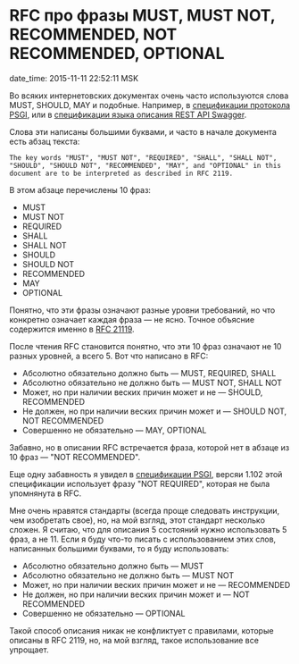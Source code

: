 # RFC про фразы MUST, MUST NOT, RECOMMENDED, NOT RECOMMENDED, OPTIONAL

date_time: 2015-11-11 22:52:11 MSK

Во всяких интернетовских документах очень часто используются слова MUST,
SHOULD, MAY и подобные. Например, в [спецификации протокола
PSGI](https://metacpan.org/pod/PSGI), или в [спецификации языка описания REST
API Swagger](http://swagger.io/specification/).

Слова эти написаны большими буквами, и часто в начале документа есть абзац
текста:

    The key words "MUST", "MUST NOT", "REQUIRED", "SHALL", "SHALL NOT",
    "SHOULD", "SHOULD NOT", "RECOMMENDED", "MAY", and "OPTIONAL" in this
    document are to be interpreted as described in RFC 2119.

В этом абзаце перечислены 10 фраз:

 * MUST
 * MUST NOT
 * REQUIRED
 * SHALL
 * SHALL NOT
 * SHOULD
 * SHOULD NOT
 * RECOMMENDED
 * MAY
 * OPTIONAL

Понятно, что эти фразы означают разные уровни требований, но что конкретно
означает каждая фраза — не ясно. Точное объясние содержится именно в [RFC
21119](https://www.ietf.org/rfc/rfc2119.txt).

После чтения RFC становится понятно, что эти 10 фраз означают не 10 разных
уровней, а всего 5. Вот что написано в RFC:

 * Абсолютно обязательно должно быть — MUST, REQUIRED, SHALL
 * Абсолютно обязательно не должно быть — MUST NOT, SHALL NOT
 * Может, но при наличии веских причин может и не — SHOULD, RECOMMENDED
 * Не должен, но при наличии веских причин может и — SHOULD NOT, NOT
   RECOMMENDED
 * Совершенно не обязательно — MAY, OPTIONAL

Забавно, но в описании RFC встречается фраза, которой нет в абзаце из 10
фраз — "NOT RECOMMENDED".

Еще одну забавность я увидел в [спецификации
PSGI](https://metacpan.org/pod/PSGI), версяи 1.102 этой спецификации
использует фразу "NOT REQUIRED", которая не была упомнянута в RFC.

Мне очень нравятся стандарты (всегда проще следовать инструкции, чем
изобретать свое), но, на мой взгляд, этот стандарт несколько сложен. Я считаю,
что для описания 5 состояний нужно использовать 5 фраз, а не 11. Если я буду
что-то писать с использованием этих слов, написанных большими буквами, то
я буду использовать:

 * Абсолютно обязательно должно быть — MUST
 * Абсолютно обязательно не должно быть — MUST NOT
 * Может, но при наличии веских причин может и не — RECOMMENDED
 * Не должен, но при наличии веских причин может и — NOT RECOMMENDED
 * Совершенно не обязательно — OPTIONAL

Такой способ описания никак не конфликтует с правилами, которые описаны в
RFC 2119, но, на мой взгляд, такое использование все упрощает.
